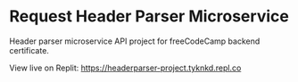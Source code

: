 # Request Header Parser Microservice

Header parser microservice API project for  freeCodeCamp backend certificate. 

View live on Replit: https://headerparser-project.tyknkd.repl.co
